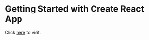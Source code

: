 # Getting Started with Create React App

Click [here](https://shiyuli05.github.io/basic-webpage/) to visit.
